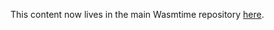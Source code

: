 This content now lives in the main Wasmtime repository [here](https://github.com/CraneStation/wasmtime/blob/master/docs/WASI-overview.md).
